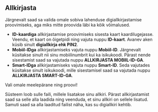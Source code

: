 ## Allkirjasta

Järgnevalt saad sa valida omale sobiva lahenduse digiallkirjastamise proovimiseks, aga miks mitte proovida läbi ka kõik võimalused.

- **ID-kaardiga** allkirjastamise proovimiseks sisesta kaart kaardilugejasse. Veendu, et kaart on õigetpidi ning vajuta nuppu **ID-kaart**. Avanev aken küsib sinult **digiallkirja ehk PIN2**.
- **Mobiil-IDga** allkirjastamiseks vajuta nuppu **Mobiil-ID**. Järgnevalt küsitakse sinult nii sinu mobiilinumbrit kui ka isikukoodi. Pärast nende sisestamist saad sa vajutada nuppu **ALLKIRJASTA MOBIIL-ID-GA**.
- **Smart-IDga** allkirjastamiseks vajuta nuppu **Smart-ID**. Seda vajutades küsitakse sinult isikukoodi, mille sisestamisel saad sa vajutada nuppu **ALLKIRJASTA SMART-ID-GA**.

Vali omale meelepärane ning proovi!

Süsteem loob sulle faili, millele lisatakse sinu allkiri. Pärast allkirjastamist saad sa selle alla laadida ning veenduda, et sinu allkiri on sellele lisatud. Samuti saad sa alla laaditud failist näha, kas su digiallkiri kehtib.
